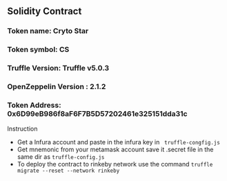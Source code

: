 ## Solidity Contract 
### Token name: Cryto Star
### Token symbol: CS
### Truffle Version: Truffle v5.0.3 
### OpenZeppelin Version : 2.1.2

### Token Address: 0x6D99eB986f8aF6F7B5D57202461e325151dda31c

Instruction
* Get a Infura account and paste in the infura key in ``` truffle-congfig.js```
* Get mnemonic from your metamask account save it .secret file in the same dir as ``` truffle-config.js ```
* To deploy the contract to rinkeby network use the command ``` truffle migrate --reset --network rinkeby ```
